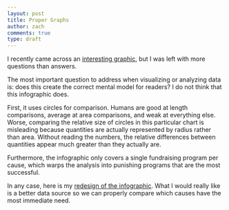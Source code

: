 ```yaml
---
layout: post
title: Proper Graphs
author: zach
comments: true
type: draft
---
```


I recently came across an [interesting graphic](http://cdn3.vox-cdn.com/uploads/chorus_asset/file/663618/Donating.vs.Death-Graph.0.jpg), but I was left with more questions than answers.

The most important question to address when visualizing or analyzing data is: does this create the correct mental model for readers? I do not think that this infographic does.

First, it uses circles for comparison. Humans are good at length comparisons, average at area comparisons, and weak at everything else. Worse, comparing the relative size of circles in this particular chart is misleading because quantities are actually represented by radius rather than area. Without reading the numbers, the relative differences between quantities appear much greater than they actually are.

Furthermore, the infographic only covers a single fundraising program per cause, which warps the analysis into punishing programs that are the most successful.

In any case, here is my [redesign of the infographic](http://i.imgur.com/98qOhrW.png). What I would really like is a better data source so we can properly compare which causes have the most immediate need.
